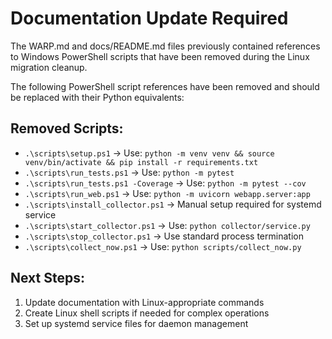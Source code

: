 # Documentation Update Required

The WARP.md and docs/README.md files previously contained references to Windows PowerShell scripts that have been removed during the Linux migration cleanup.

The following PowerShell script references have been removed and should be replaced with their Python equivalents:

## Removed Scripts:
- `.\scripts\setup.ps1` → Use: `python -m venv venv && source venv/bin/activate && pip install -r requirements.txt`
- `.\scripts\run_tests.ps1` → Use: `python -m pytest`
- `.\scripts\run_tests.ps1 -Coverage` → Use: `python -m pytest --cov`
- `.\scripts\run_web.ps1` → Use: `python -m uvicorn webapp.server:app`
- `.\scripts\install_collector.ps1` → Manual setup required for systemd service
- `.\scripts\start_collector.ps1` → Use: `python collector/service.py`
- `.\scripts\stop_collector.ps1` → Use standard process termination
- `.\scripts\collect_now.ps1` → Use: `python scripts/collect_now.py`

## Next Steps:
1. Update documentation with Linux-appropriate commands
2. Create Linux shell scripts if needed for complex operations
3. Set up systemd service files for daemon management

